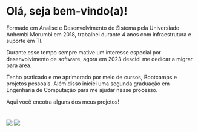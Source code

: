 # Olá, seja bem-vindo(a)! 

Formado em Analise e Desenvolvimento de Sistema pela Universiade Anhembi Morumbi em 2018, trabalhei durante 4 anos com infraestrutura e suporte em TI.

Durante esse tempo sempre mative um interesse especial por desenvolvimento de software, agora em 2023 descidi me dedicar a migrar para área.

Tenho praticado e me aprimorado por meio de cursos, Bootcamps e projetos pessoais. Além disso iniciei uma segunda graduação em Engenharia de Computação para me ajudar nesse processo.

Aqui você encotra alguns dos meus projetos!

#
<div>
  <a href="https://www.linkedin.com/in/rodrigues-alexsandro/" target="_blank"><img src="https://img.shields.io/badge/-LinkedIn-%230077B5?style=for-the-badge&logo=linkedin&logoColor=white" target="_blank"></a> 
  <a href="https://wa.me/5511998033904" target="_blank"><img src="https://img.shields.io/badge/WhatsApp- 25D366?style=for-the-badge&logo=whatsapp&logoColor=white" target="_blank"></a>
</div>




